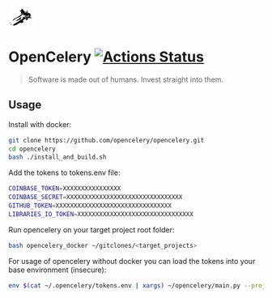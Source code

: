 <img src="./docs/celery_logo.svg" width="48">

# OpenCelery [![Actions Status](https://github.com/opencelery/opencelery/workflows/docker_run/badge.svg)](https://github.com/opencelery/opencelery/actions)
> Software is made out of humans. Invest straight into them.

## Usage

Install with docker:

```bash
git clone https://github.com/opencelery/opencelery.git
cd opencelery
bash ./install_and_build.sh
```

Add the tokens to tokens.env file:

```bash
COINBASE_TOKEN=XXXXXXXXXXXXXXXX
COINBASE_SECRET=XXXXXXXXXXXXXXXXXXXXXXXXXXXXXXXX
GITHUB_TOKEN=XXXXXXXXXXXXXXXXXXXXXXXXXXXXXXXX
LIBRARIES_IO_TOKEN=XXXXXXXXXXXXXXXXXXXXXXXXXXXXXXXX
```

Run opencelery on your target project root folder:

```bash
bash opencelery_docker ~/gitclones/<target_projects>
```

For usage of opencelery without docker you can load the tokens into your base environment (insecure):

```bash
env $(cat ~/.opencelery/tokens.env | xargs) ~/opencelery/main.py --project=$PROJECT_DIR_TO_SCAN
```
